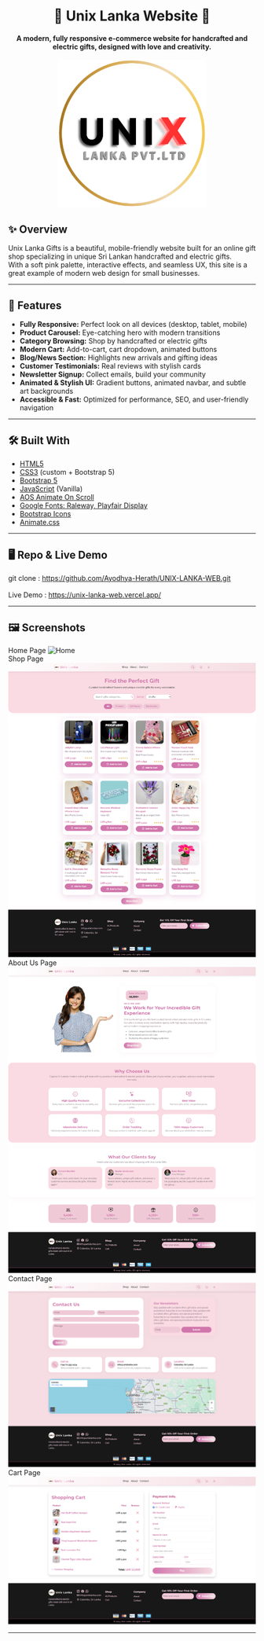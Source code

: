 <h1 align="center"> 🎁 Unix Lanka Website 🎁 </h1>

<h4 align="center">A modern, fully responsive e-commerce website for handcrafted and electric gifts, designed with love and creativity. </h4>

<p align="center" ><img src = "https://github.com/Ayodhya-Herath/images/blob/main/UnixLankaLogo.png" width = 300px></p>

## ✨ Overview

Unix Lanka Gifts is a beautiful, mobile-friendly website built for an online gift shop specializing in unique Sri Lankan handcrafted and electric gifts.  
With a soft pink palette, interactive effects, and seamless UX, this site is a great example of modern web design for small businesses.

---

## 🚀 Features

- **Fully Responsive:** Perfect look on all devices (desktop, tablet, mobile)
- **Product Carousel:** Eye-catching hero with modern transitions
- **Category Browsing:** Shop by handcrafted or electric gifts
- **Modern Cart:** Add-to-cart, cart dropdown, animated buttons
- **Blog/News Section:** Highlights new arrivals and gifting ideas
- **Customer Testimonials:** Real reviews with stylish cards
- **Newsletter Signup:** Collect emails, build your community
- **Animated & Stylish UI:** Gradient buttons, animated navbar, and subtle art backgrounds
- **Accessible & Fast:** Optimized for performance, SEO, and user-friendly navigation

---

## 🛠️ Built With

- [HTML5](https://developer.mozilla.org/en-US/docs/Web/HTML)
- [CSS3](https://developer.mozilla.org/en-US/docs/Web/CSS) (custom + Bootstrap 5)
- [Bootstrap 5](https://getbootstrap.com/)
- [JavaScript](https://developer.mozilla.org/en-US/docs/Web/JavaScript) (Vanilla)
- [AOS Animate On Scroll](https://michalsnik.github.io/aos/)
- [Google Fonts: Raleway, Playfair Display](https://fonts.google.com/)
- [Bootstrap Icons](https://icons.getbootstrap.com/)
- [Animate.css](https://animate.style/)

---

## 🖥️ Repo & Live Demo

 git clone : https://github.com/Ayodhya-Herath/UNIX-LANKA-WEB.git 
<br>
<br>
 Live Demo : https://unix-lanka-web.vercel.app/

---

## 🖼️ Screenshots

Home Page
![Home](https://github.com/Ayodhya-Herath/images/blob/main/unix-lanka-web-home-page-ss.png) 
<br>
Shop Page
![Shop](https://github.com/Ayodhya-Herath/images/blob/main/unix-lanka-web-shop-page-ss.png)
<br>
About Us Page 
![AboutUs](https://github.com/Ayodhya-Herath/images/blob/main/unix-lanka-web-about-page-ss.png)
<br>
Contact Page 
![Contact](https://github.com/Ayodhya-Herath/images/blob/main/unix-lanka-web-contact-page-ss.png)
<br>
Cart Page
![Cart](https://github.com/Ayodhya-Herath/images/blob/main/unix-lanka-web-cart-page-ss.png)

---



